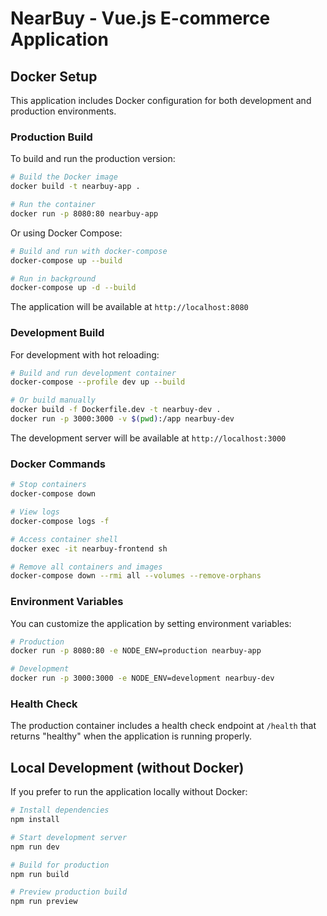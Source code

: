 # NearBuy - Vue.js E-commerce Application

## Docker Setup

This application includes Docker configuration for both development and production environments.

### Production Build

To build and run the production version:

```bash
# Build the Docker image
docker build -t nearbuy-app .

# Run the container
docker run -p 8080:80 nearbuy-app
```

Or using Docker Compose:

```bash
# Build and run with docker-compose
docker-compose up --build

# Run in background
docker-compose up -d --build
```

The application will be available at `http://localhost:8080`

### Development Build

For development with hot reloading:

```bash
# Build and run development container
docker-compose --profile dev up --build

# Or build manually
docker build -f Dockerfile.dev -t nearbuy-dev .
docker run -p 3000:3000 -v $(pwd):/app nearbuy-dev
```

The development server will be available at `http://localhost:3000`

### Docker Commands

```bash
# Stop containers
docker-compose down

# View logs
docker-compose logs -f

# Access container shell
docker exec -it nearbuy-frontend sh

# Remove all containers and images
docker-compose down --rmi all --volumes --remove-orphans
```

### Environment Variables

You can customize the application by setting environment variables:

```bash
# Production
docker run -p 8080:80 -e NODE_ENV=production nearbuy-app

# Development
docker run -p 3000:3000 -e NODE_ENV=development nearbuy-dev
```

### Health Check

The production container includes a health check endpoint at `/health` that returns "healthy" when the application is running properly.

## Local Development (without Docker)

If you prefer to run the application locally without Docker:

```bash
# Install dependencies
npm install

# Start development server
npm run dev

# Build for production
npm run build

# Preview production build
npm run preview
```
